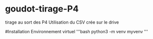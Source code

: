 # goudot-tirage-P4

tirage au sort des P4
Utilisation du CSV crée sur le drive

#Installation
Environnement virtuel
'''bash
 python3 -m venv myvenv
'''

